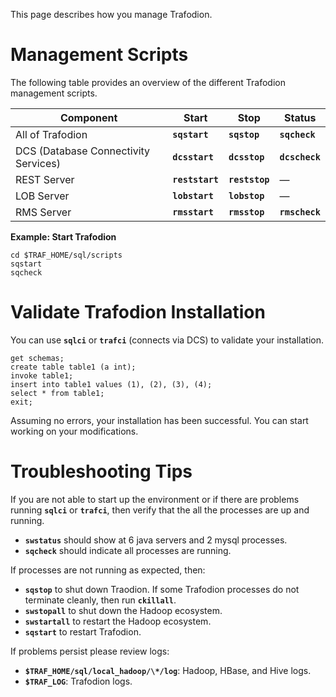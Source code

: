 <!--
  Licensed under the Apache License, Version 2.0 (the "License");
  you may not use this file except in compliance with the License.
  You may obtain a copy of the License at
 
      http://www.apache.org/licenses/LICENSE-2.0
 
  Unless required by applicable law or agreed to in writing, software
  distributed under the License is distributed on an "AS IS" BASIS,
  WITHOUT WARRANTIES OR CONDITIONS OF ANY KIND, either express or implied.
  See the License for the specific language governing permissions and
  limitations under the 
  License.
-->
This page describes how you manage Trafodion.

# Management Scripts
The following table provides an overview of the different Trafodion management scripts.

Component                             | Start                | Stop                | Status
--------------------------------------|----------------------|---------------------|---------------------
All of Trafodion                      | **```sqstart```**    | **```sqstop```**    | **```sqcheck```**
DCS (Database Connectivity Services)  | **```dcsstart```**   | **```dcsstop```**   | **```dcscheck```**
REST Server                           | **```reststart```**  | **```reststop```**  | —
LOB Server                            | **```lobstart```**   | **```lobstop```**   | —
RMS Server                            | **```rmsstart```**   | **```rmsstop```**   | **```rmscheck```**  

**Example: Start Trafodion**

    cd $TRAF_HOME/sql/scripts
    sqstart
    sqcheck

# Validate Trafodion Installation
You can use **```sqlci```** or **```trafci```** (connects via DCS) to validate your installation.

    get schemas;
    create table table1 (a int);
    invoke table1;
    insert into table1 values (1), (2), (3), (4);
    select * from table1;
    exit;

Assuming no errors, your installation has been successful. You can start working on your modifications.

# Troubleshooting Tips
If you are not able to start up the environment or if there are problems running **```sqlci```** or **```trafci```**, then verify that the all the processes are up and running.

* **```swstatus```** should show at 6 java servers and 2 mysql processes. 
* **```sqcheck```** should indicate all processes are running. 

If processes are not running as expected, then:

* **```sqstop```** to shut down Traodion. If some Trafodion processes do not terminate cleanly, then run **```ckillall```**.
* **```swstopall```** to shut down the Hadoop ecosystem.
* **```swstartall```** to restart the Hadoop ecosystem.
* **```sqstart```** to restart Trafodion.

If problems persist please review logs:

* **```$TRAF_HOME/sql/local_hadoop/\*/log```**: Hadoop, HBase, and Hive logs.
* **```$TRAF_LOG```**: Trafodion logs.

